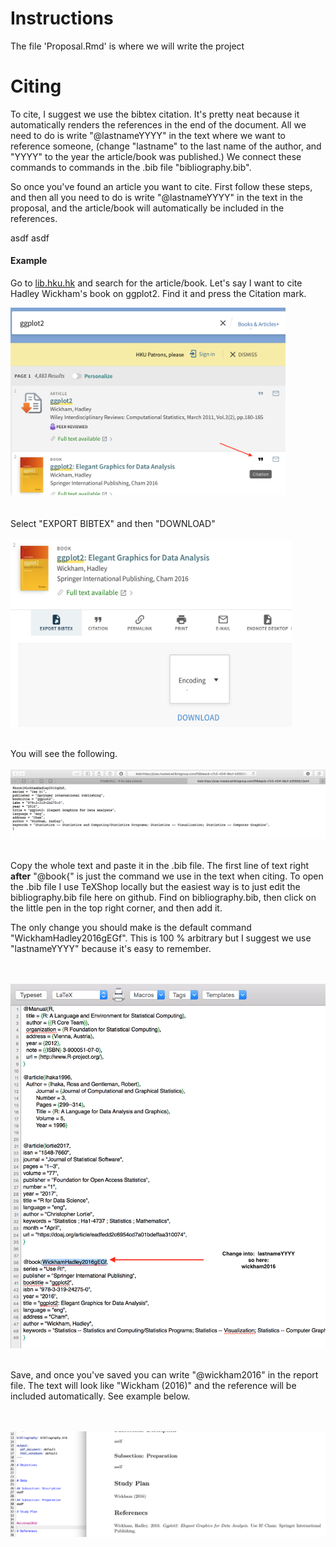 # Instructions
The file 'Proposal.Rmd' is where we will write the project

# Citing
To cite, I suggest we use the bibtex citation. It's pretty neat because it automatically renders the references in the end of the document. All we need to do is write "@lastnameYYYY" in the text where we want to reference someone, (change "lastname" to the last name of the author, and "YYYY" to the year the article/book was published.) We connect these commands to commands in the .bib file "bibliography.bib".

So once you've found an article you want to cite. First follow these steps, and then all you need to do is write "@lastnameYYYY" in the text in the proposal, and the article/book will automatically be included in the references.

 asdf asdf

#### Example
Go to [lib.hku.hk](http://lib.hku.hk) and search for the article/book. Let's say I want to cite Hadley Wickham's book on ggplot2. Find it and press the Citation mark.


<img src="img/1.png" height="300" width="440">
<br><br><br>
Select "EXPORT BIBTEX" and then "DOWNLOAD"
<br><br>

<img src="img/2.png" height="300" width="450">
<br><br>

You will see the following.
<br><br>
![](img/3.png)
<br><br>

Copy the whole text and paste it in the .bib file. The first line of text right **after** "@book{" is just the command we use in the text when citing. To open the .bib file I use TeXShop locally but the easiest way is to just edit the bibliography.bib file here on github. Find on bibliography.bib, then click on the little pen in the top right corner, and then add it.

The only change you should make is the default command "WickhamHadley2016gEGf". This is 100 % arbitrary but I suggest we use "lastnameYYYY" because it's easy to remember.

<br><br>
![](img/4.png)
<br><br>

Save, and once you've saved you can write "@wickham2016" in the report file. The text will look like "Wickham (2016)" and the reference will be included automatically. See example below.

<br><br>
![](img/5.png)
<br><br>
